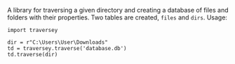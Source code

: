 A library for traversing a given directory and creating a database of files and folders with their properties. Two tables are created, `files` and `dirs`.
Usage:

```
import traversey

dir = r"C:\Users\User\Downloads"
td = traversey.traverse('database.db')
td.traverse(dir)
```

